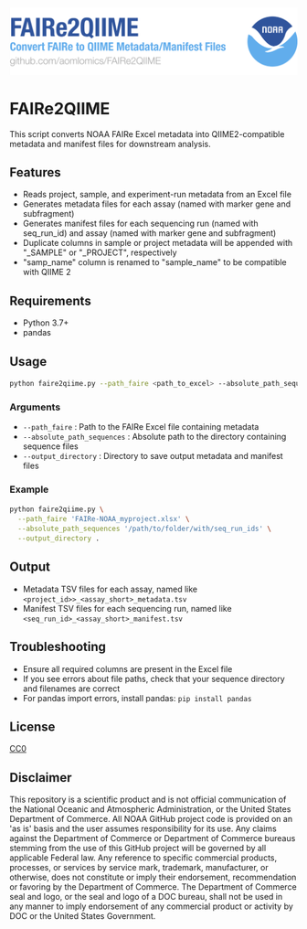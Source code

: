 <div align="center">
  <img src="banner_faire2qiime.png" alt="FAIRe2QIIME Banner" width="800">
</div>

# FAIRe2QIIME

This script converts NOAA FAIRe Excel metadata into QIIME2-compatible metadata and manifest files for downstream analysis.

## Features

- Reads project, sample, and experiment-run metadata from an Excel file
- Generates metadata files for each assay (named with marker gene and subfragment)
- Generates manifest files for each sequencing run (named with seq_run_id) and assay (named with marker gene and subfragment)
- Duplicate columns in sample or project metadata will be appended with "_SAMPLE" or "_PROJECT", respectively
- "samp_name" column is renamed to "sample_name" to be compatible with QIIME 2

## Requirements

- Python 3.7+
- pandas

## Usage

```sh
python faire2qiime.py --path_faire <path_to_excel> --absolute_path_sequences <sequences_dir> --output_directory <output_dir>
```

### Arguments

- `--path_faire` : Path to the FAIRe Excel file containing metadata
- `--absolute_path_sequences` : Absolute path to the directory containing sequence files
- `--output_directory` : Directory to save output metadata and manifest files

### Example

```bash
python faire2qiime.py \
  --path_faire 'FAIRe-NOAA_myproject.xlsx' \
  --absolute_path_sequences '/path/to/folder/with/seq_run_ids' \
  --output_directory .
```

## Output

- Metadata TSV files for each assay, named like `<project_id>>_<assay_short>_metadata.tsv`
- Manifest TSV files for each sequencing run, named like `<seq_run_id>_<assay_short>_manifest.tsv`

## Troubleshooting

- Ensure all required columns are present in the Excel file
- If you see errors about file paths, check that your sequence directory and filenames are correct
- For pandas import errors, install pandas: `pip install pandas`

## License

[CC0](https://creativecommons.org/public-domain/cc0/)

## Disclaimer

This repository is a scientific product and is not official communication of the National Oceanic and Atmospheric Administration, or the United States Department of Commerce. All NOAA GitHub project code is provided on an 'as is' basis and the user assumes responsibility for its use. Any claims against the Department of Commerce or Department of Commerce bureaus stemming from the use of this GitHub project will be governed by all applicable Federal law. Any reference to specific commercial products, processes, or services by service mark, trademark, manufacturer, or otherwise, does not constitute or imply their endorsement, recommendation or favoring by the Department of Commerce. The Department of Commerce seal and logo, or the seal and logo of a DOC bureau, shall not be used in any manner to imply endorsement of any commercial product or activity by DOC or the United States Government.
